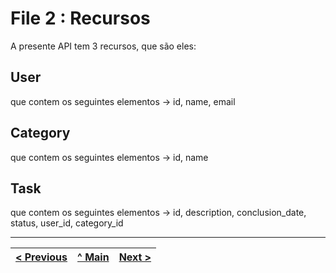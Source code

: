 # File 2 : Recursos

A presente API tem 3 recursos, que são eles:

## User

que contem os seguintes elementos -> id, name, email

## Category

que contem os seguintes elementos -> id, name

## Task

que contem os seguintes elementos -> id, description, conclusion_date, status, user_id, category_id

---

| [< Previous](file1.md) | [^ Main](../../../) | [Next >](file3.md) |
| :--------------------- | :-----------------: | -----------------: |
